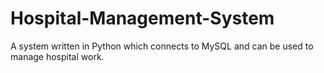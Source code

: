 # Hospital-Management-System
A system written in Python which connects to MySQL and can be used to manage hospital work.
